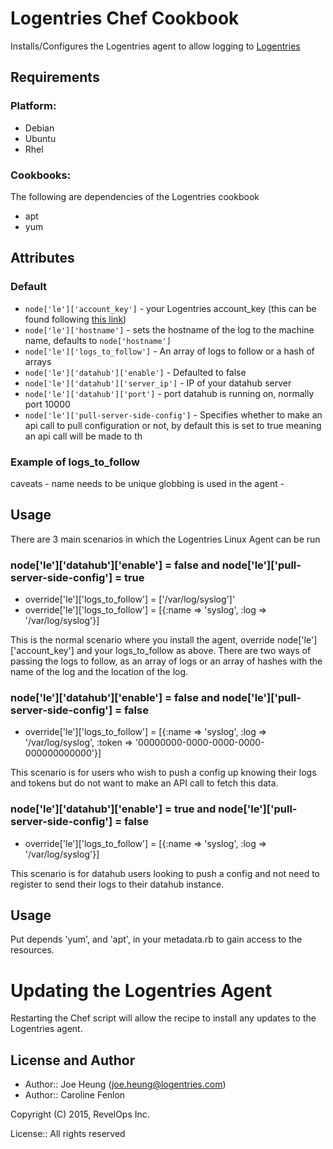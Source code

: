 Logentries Chef Cookbook
==============

Installs/Configures the Logentries agent to allow logging to [Logentries](https://logentries.com)

Requirements
------------

### Platform:

* Debian
* Ubuntu
* Rhel

### Cookbooks:

The following are dependencies of the Logentries cookbook

* apt
* yum

Attributes
----------

### Default

* `node['le']['account_key']` - your Logentries account_key (this can be found following [this link](https://logentries.com/doc/accountkey/))
* `node['le']['hostname']` - sets the hostname of the log to the machine name, defaults to `node['hostname']`
* `node['le']['logs_to_follow']` - An array of logs to follow or a hash of arrays
* `node['le']['datahub']['enable']` - Defaulted to false
* `node['le']['datahub']['server_ip']` - IP of your datahub server
* `node['le']['datahub']['port']` - port datahub is running on, normally port 10000
* `node['le']['pull-server-side-config']` - Specifies whether to make an api call to pull configuration or not, by default this is set to true meaning an api call will be made to th

### Example of logs_to_follow
caveats - name needs to be unique
globbing is used in the agent -

Usage
-----
There are 3 main scenarios in which the Logentries Linux Agent can be run

### node['le']['datahub']['enable'] = false and node['le']['pull-server-side-config'] = true

* override['le']['logs_to_follow'] = ['/var/log/syslog']'
* override['le']['logs_to_follow'] = [{:name => 'syslog', :log => '/var/log/syslog'}]

This is the normal scenario where you install the agent, override node['le']['account_key'] and your logs_to_follow as above.
There are two ways of passing the logs to follow, as an array of logs or an array of hashes with the name of the log and the location of the log.

### node['le']['datahub']['enable'] = false and node['le']['pull-server-side-config'] = false

* override['le']['logs_to_follow'] = [{:name => 'syslog', :log => '/var/log/syslog', :token => '00000000-0000-0000-0000-000000000000'}]

This scenario is for users who wish to push a config up knowing their logs and tokens but do not want to make an API call to fetch this data.

### node['le']['datahub']['enable'] = true and node['le']['pull-server-side-config'] = false
* override['le']['logs_to_follow'] = [{:name => 'syslog', :log => '/var/log/syslog'}]

This scenario is for datahub users looking to push a config and not need to register to send their logs to their datahub instance.

Usage
-----

Put depends 'yum', and 'apt', in your metadata.rb to gain access to the resources.

Updating the Logentries Agent
=============================

Restarting the Chef script will allow the recipe to install any updates to the Logentries agent.

License and Author
------------------

* Author:: Joe Heung (<joe.heung@logentries.com>)
* Author:: Caroline Fenlon

Copyright (C) 2015, RevelOps Inc.

License:: All rights reserved
